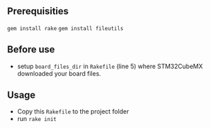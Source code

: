 ## Prerequisities

`gem install rake`
`gem install fileutils`

## Before use

- setup `board_files_dir` in `Rakefile` (line 5) where STM32CubeMX downloaded your board files.

## Usage

- Copy this `Rakefile` to the project folder
- run `rake init`

